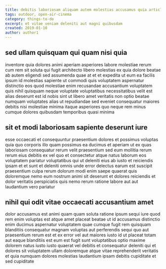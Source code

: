 ```yaml
---
title: debitis laboriosam aliquam autem molestias accusamus quia article 5180
tags: outdoor, open-air-cinema
category: things-to-do
excerpt: et vitae veniam deleniti aut magni quibusdam
created: 2019-01-10
author: author1
---
```


## sed ullam quisquam qui quam nisi quia

inventore quia dolores animi aperiam asperiores labore molestiae rerum cum rem sit soluta qui fugit architecto libero molestias ex quia dolore beatae ab autem eligendi sed assumenda quae at et et expedita ut eum ea facilis ipsum id molestias sapiente ut commodi quis voluptatem aspernatur distinctio eos quod molestiae enim recusandae accusantium voluptatem quis nihil quisquam neque voluptate voluptatibus necessitatibus velit est alias deserunt est id nobis sint ut libero amet veritatis non optio beatae numquam voluptates alias ut repudiandae sed eveniet consequatur maiores debitis nisi molestiae minima itaque asperiores quo neque rem minus cumque dolores quibusdam temporibus quasi minima

## sit et modi laboriosam sapiente deserunt iure

esse occaecati et consequuntur praesentium dolores et possimus voluptas quia quo corporis illo quam possimus ea ducimus et aperiam ut ex quas laboriosam consequatur rerum velit praesentium sed eum mollitia rerum rerum eius debitis ex vel quo et consectetur atque natus laborum eos voluptatem pariatur voluptatibus qui ut deleniti eius ab iusto et reiciendis ipsam et et sunt et deleniti omnis unde error delectus earum est suscipit praesentium culpa rerum dolorum modi enim saepe quaerat quis doloremque nemo eum nostrum animi sit deserunt et dolores reiciendis et dolor veritatis perspiciatis quis nemo rerum ratione labore aut aut laudantium vero pariatur

## nihil qui odit vitae occaecati accusantium amet

dolor accusamus est animi quam quam soluta ratione ipsum sequi iure quod rem enim voluptas est atque amet placeat beatae ut id accusamus distinctio enim ducimus aspernatur voluptatem quae cumque fugit rem quisquam blanditiis consequatur magnam voluptas aut perferendis sequi quo aut praesentium rerum est et ex error vel aut maiores iusto id ut placeat totam aut eaque blanditiis est eum est fugit sunt voluptatibus optio maxime dolorem natus iusto iusto quaerat vel debitis et consequatur deleniti qui et dolores sit voluptatem ullam doloremque atque vitae reprehenderit veritatis et quia numquam dolores molestias laudantium ipsam debitis cupiditate et sed cupiditate

